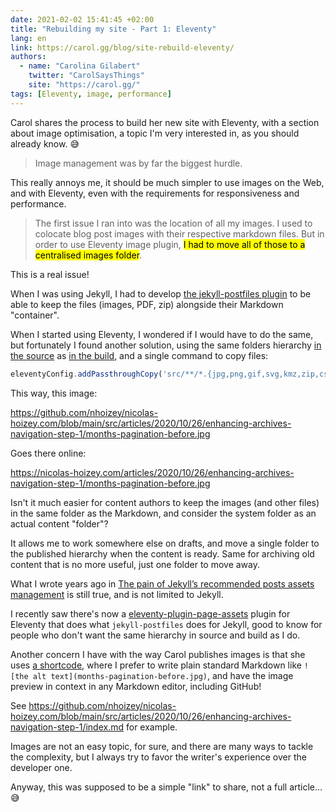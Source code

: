 ```yaml
---
date: 2021-02-02 15:41:45 +02:00
title: "Rebuilding my site - Part 1: Eleventy"
lang: en
link: https://carol.gg/blog/site-rebuild-eleventy/
authors:
  - name: "Carolina Gilabert"
    twitter: "CarolSaysThings"
    site: "https://carol.gg/"
tags: [Eleventy, image, performance]
---
```


Carol shares the process to build her new site with Eleventy, with a section about image optimisation, a topic I'm very interested in, as you should already know. 😅

> Image management was by far the biggest hurdle.

This really annoys me, it should be much simpler to use images on the Web, and with Eleventy, even with the requirements for responsiveness and performance.

> The first issue I ran into was the location of all my images. I used to colocate blog post images with their respective markdown files. But in order to use Eleventy image plugin, <mark>I had to move all of those to a centralised images folder</mark>.

This is a real issue!

When I was using Jekyll, I had to develop [the jekyll-postfiles plugin](https://nhoizey.github.io/jekyll-postfiles/) to be able to keep the files (images, PDF, zip) alongside their Markdown "container".

When I started using Eleventy, I wondered if I would have to do the same, but fortunately I found another solution, using the same folders hierarchy [in the source](https://github.com/nhoizey/nicolas-hoizey.com/tree/main/src/articles/2020/10/26/enhancing-archives-navigation-step-1) as [in the build](https://nicolas-hoizey.com/articles/2020/10/26/enhancing-archives-navigation-step-1/), and a single command to copy files:

```javascript
eleventyConfig.addPassthroughCopy('src/**/*.{jpg,png,gif,svg,kmz,zip,css}');
```

This way, this image:

<https://github.com/nhoizey/nicolas-hoizey.com/blob/main/src/articles/2020/10/26/enhancing-archives-navigation-step-1/months-pagination-before.jpg>

Goes there online:

<https://nicolas-hoizey.com/articles/2020/10/26/enhancing-archives-navigation-step-1/months-pagination-before.jpg>

Isn't it much easier for content authors to keep the images (and other files) in the same folder as the Markdown, and consider the system folder as an actual content "folder"?

It allows me to work somewhere else on drafts, and move a single folder to the published hierarchy when the content is ready. Same for archiving old content that is no more useful, just one folder to move away.

What I wrote years ago in [The pain of Jekyll’s recommended posts assets management](https://nhoizey.github.io/jekyll-postfiles/#the-pain-of-jekylls-recommended-posts-assets-management) is still true, and is not limited to Jekyll.

I recently saw there's now a [eleventy-plugin-page-assets](https://github.com/victornpb/eleventy-plugin-page-assets/) plugin for Eleventy that does what `jekyll-postfiles` does for Jekyll, good to know for people who don't want the same hierarchy in source and build as I do.

Another concern I have with the way Carol publishes images is that she uses [a shortcode](https://github.com/carolgilabert/carols-blog/blob/master/src/utils/image-shortcode.js), where I prefer to write plain standard Markdown like `![the alt text](months-pagination-before.jpg)`, and have the image preview in context in any Markdown editor, including GitHub!

See <https://github.com/nhoizey/nicolas-hoizey.com/blob/main/src/articles/2020/10/26/enhancing-archives-navigation-step-1/index.md> for example.

Images are not an easy topic, for sure, and there are many ways to tackle the complexity, but I always try to favor the writer's experience over the developer one.

Anyway, this was supposed to be a simple "link" to share, not a full article… 😅
